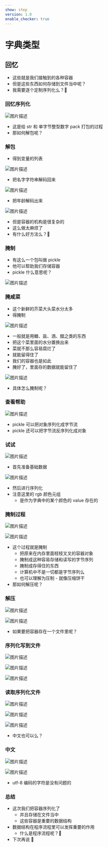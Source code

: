 ```yaml
---
show: step
version: 1.0
enable_checker: true
---
```


# 字典类型

## 回忆

- 这些就是我们接触到的各种容器
- 但是这些东西如何存储到文件当中呢？
- 我需要逐个定制序列化么？🤔

### 回忆序列化

![图片描述](https://doc.shiyanlou.com/courses/uid1190679-20211114-1636881320499)

- 这是给 str 和 单字节整型数字 pack 打包的过程
- 那如何解包呢？

### 解包

- 得到变量的列表

![图片描述](https://doc.shiyanlou.com/courses/uid1190679-20210924-1632488427657)

- 把名字字符串解码回来

![图片描述](https://doc.shiyanlou.com/courses/uid1190679-20210924-1632488530701)

- 把年龄解码出来

![图片描述](https://doc.shiyanlou.com/courses/uid1190679-20210924-1632488504622)

- 但是容器的机构是很复杂的
- 这么做太麻烦了
- 有什么好方法么？🤔

### 腌制

- 有这么一个包叫做 pickle
- 他可以帮助我们存储容器
- pickle 什么意思呢？

![图片描述](https://doc.shiyanlou.com/courses/uid1190679-20210924-1632481407196)

### 腌咸菜

- 这个新鲜的芥菜大头菜水分太多
- 得腌制

![图片描述](https://doc.shiyanlou.com/courses/uid1190679-20210924-1632481513974)

- 一般就是用糖、盐、酒、醋之类的东西
- 把这个菜里面的水分置换出来
- 菜就不那么容易腐烂了
- 就能留得住了
- 我们的容器也是如此
- 腌好了，里面存的数据就能留住了

![图片描述](https://doc.shiyanlou.com/courses/uid1190679-20210924-1632481523785)

- 具体怎么腌制呢？

### 查看帮助

![图片描述](https://doc.shiyanlou.com/courses/uid1190679-20210924-1632489038533)

- pickle 可以把对象序列化成字节流
- pickle 还可以把字节流反序列化成对象

### 试试

![图片描述](https://doc.shiyanlou.com/courses/uid1190679-20210924-1632489584647)

- 首先准备基础数据

![图片描述](https://doc.shiyanlou.com/courses/uid1190679-20210924-1632489593189)

- 然后进行序列化
- 注意这里的 rgb 颜色元组
  - 是作为字典中的某个颜色的 value 存在的

### 腌制过程

![图片描述](https://doc.shiyanlou.com/courses/uid1190679-20210924-1632489593189)

![图片描述](https://doc.shiyanlou.com/courses/uid1190679-20220623-1655966906750)

- 这个过程就是腌制
  - 把原来在内存里面枝枝叉叉的容器对象
  - 腌制成这种容易存储和读写的字节序列
  - 腌制成存得住的东西
  - 计算机中不是一切都是字节序列么
  - 也可以理解为压制 - 就像压缩饼干
- 那如何解压呢？

### 解压

![图片描述](https://doc.shiyanlou.com/courses/uid1190679-20210924-1632489649972)

![图片描述](https://doc.shiyanlou.com/courses/uid1190679-20210924-1632489709363)

- 如果要把容器存在一个文件里呢？

### 序列化写到文件

![图片描述](https://doc.shiyanlou.com/courses/uid1190679-20210924-1632489917007)

![图片描述](https://doc.shiyanlou.com/courses/uid1190679-20210924-1632489926466)

![图片描述](https://doc.shiyanlou.com/courses/uid1190679-20210924-1632489949569)

### 读取序列化文件

![图片描述](https://doc.shiyanlou.com/courses/uid1190679-20210924-1632490067908)

![图片描述](https://doc.shiyanlou.com/courses/uid1190679-20210924-1632490075191)

![图片描述](https://doc.shiyanlou.com/courses/uid1190679-20210924-1632490082125)

- 中文也可以么？

### 中文

![图片描述](https://doc.shiyanlou.com/courses/uid1190679-20210924-1632490260339)

![图片描述](https://doc.shiyanlou.com/courses/uid1190679-20210924-1632490302212)

- utf-8 编码的字符是没有问题的

### 总结

- 这次我们把容器序列化了
	- 并且存储在文件当中
	- 这些容器是重要的数据结构
- 数据结构在程序流程里可以发挥重要的作用
	- 什么是程序流程呢？🤔
- 下次再说 👋
